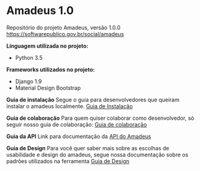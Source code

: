 # Amadeus 1.0

  Repositório do projeto Amadeus, versão 1.0.0
  https://softwarepublico.gov.br/social/amadeus


**Linguagem utilizada no projeto:**
* Python 3.5

**Frameworks utilizados no projeto:**
* Django 1.9
* Material Design Bootstrap

**Guia de instalação**
Segue o guia para desenvolvedores que queiram instalar o amadeus localmente.
[Guia de Instalação](https://github.com/amadeusproject/amadeuslms/wiki/Guia-Docker-Desenvolvimento)

**Guia de colaboração**
Para quem quiser colaborar como desenvolvedor, só seguir nosso guia de colaboração: 
[Guia de colaboração](https://github.com/amadeusproject/amadeuslms/wiki/Guia-de-colabora%C3%A7%C3%A3o)

**Guia da API**
Link para documentação da [API do Amadeus](https://github.com/amadeusproject/amadeuslms/wiki/API-Docs)

**Guia de Design**
Para você quer saber mais sobre as escolhas de usabilidade e design do amadeus, segue nossa documentação sobre os padrões utilizados na ferramenta
[Guia de Design](https://github.com/amadeusproject/amadeuslms/wiki/Guia-de-Design)
